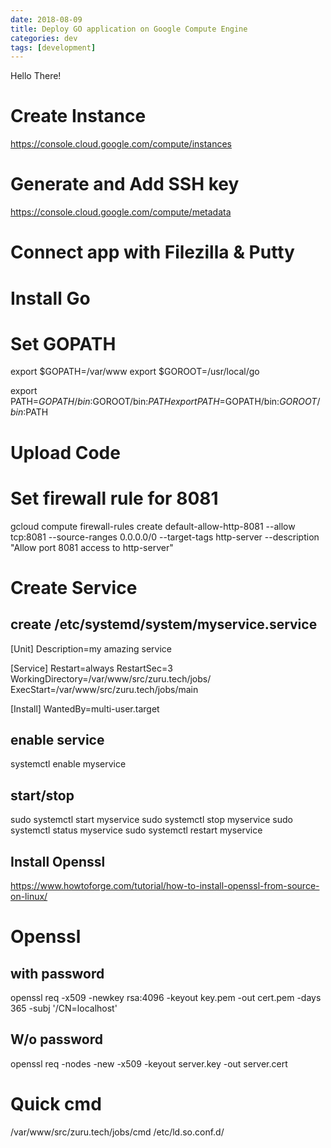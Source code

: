 ```yaml
---
date: 2018-08-09
title: Deploy GO application on Google Compute Engine
categories: dev
tags: [development]
---
```


Hello There!

# Create Instance
https://console.cloud.google.com/compute/instances

# Generate and Add SSH key
https://console.cloud.google.com/compute/metadata

# Connect app with Filezilla & Putty

# Install Go

# Set GOPATH
export $GOPATH=/var/www
export $GOROOT=/usr/local/go

export PATH=$GOPATH/bin:$GOROOT/bin:$PATH
export PATH=$GOPATH/bin:$GOROOT/bin:$PATH

# Upload Code

# Set firewall rule for 8081

gcloud compute firewall-rules create default-allow-http-8081 --allow tcp:8081 --source-ranges 0.0.0.0/0 --target-tags http-server --description "Allow port 8081 access to http-server"

# Create Service 

## create /etc/systemd/system/myservice.service

[Unit]
Description=my amazing service

[Service]
Restart=always
RestartSec=3
WorkingDirectory=/var/www/src/zuru.tech/jobs/
ExecStart=/var/www/src/zuru.tech/jobs/main 

[Install]
WantedBy=multi-user.target

## enable service
systemctl enable myservice

## start/stop
sudo systemctl start myservice
sudo systemctl stop myservice
sudo systemctl status myservice
sudo systemctl restart myservice

## Install Openssl
https://www.howtoforge.com/tutorial/how-to-install-openssl-from-source-on-linux/


# Openssl

## with password
openssl req -x509 -newkey rsa:4096 -keyout key.pem -out cert.pem -days 365 -subj '/CN=localhost'

## W/o password
openssl req  -nodes -new -x509  -keyout server.key -out server.cert


# Quick cmd
/var/www/src/zuru.tech/jobs/cmd
/etc/ld.so.conf.d/


